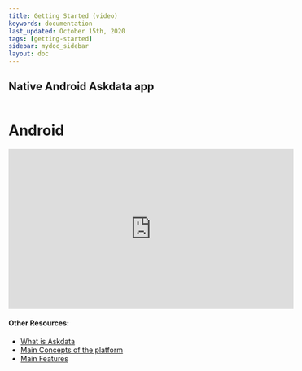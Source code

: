 ```yaml
---
title: Getting Started (video)
keywords: documentation
last_updated: October 15th, 2020
tags: [getting-started]
sidebar: mydoc_sidebar
layout: doc
---
```


## Native Android Askdata app

<div class="centered-container w-container"><img src="https://uploads-ssl.webflow.com/5dff758010bfa7356f98e395/5dff7cdb323c6a354edc042a_channel-android.png" alt="" class="image"><h1 class="heading">Android</h1></div>

<iframe width="560" height="315" src="https://www.youtube.com/embed/nol2gS55L30" frameborder="0" allow="accelerometer; autoplay; clipboard-write; encrypted-media; gyroscope; picture-in-picture" allowfullscreen></iframe>

#### Other Resources:

* [What is Askdata](/docs/what-is-an-askdata-agent)
* [Main Concepts of the platform](/docs/main-concepts)
* [Main Features](/docs/main-features-of-the-askdata-platform)
